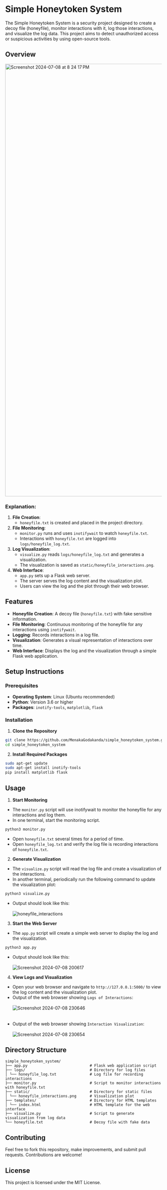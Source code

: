 # Simple Honeytoken System

The Simple Honeytoken System is a security project designed to create a decoy file (honeyfile), monitor interactions with it, log those interactions, and visualize the log data. This project aims to detect unauthorized access or suspicious activities by using open-source tools.

## Overview
<img width="1391" alt="Screenshot 2024-07-08 at 8 24 17 PM" src="https://github.com/MenakaGodakanda/simple_honeytoken_system/assets/156875412/a2665012-830f-4836-b9ba-3ec3c2aebf77">

### Explanation:
1. **File Creation**:
    - `honeyfile.txt` is created and placed in the project directory.
2. **File Monitoring**:
    - `monitor.py` runs and uses `inotifywait` to watch `honeyfile.txt`.
    - Interactions with `honeyfile.txt` are logged into `logs/honeyfile_log.txt`.
3. **Log Visualization**:
    - `visualize.py` reads `logs/honeyfile_log.txt` and generates a visualization.
    - The visualization is saved as `static/honeyfile_interactions.png`.
4. **Web Interface**:
    - `app.py` sets up a Flask web server.
    - The server serves the log content and the visualization plot.
    - Users can view the log and the plot through their web browser.

## Features

- **Honeyfile Creation**: A decoy file (`honeyfile.txt`) with fake sensitive information.
- **File Monitoring**: Continuous monitoring of the honeyfile for any interactions using `inotifywait`.
- **Logging**: Records interactions in a log file.
- **Visualization**: Generates a visual representation of interactions over time.
- **Web Interface**: Displays the log and the visualization through a simple Flask web application.

## Setup Instructions

### Prerequisites

- **Operating System**: Linux (Ubuntu recommended)
- **Python**: Version 3.6 or higher
- **Packages**: `inotify-tools`, `matplotlib`, `flask`

### Installation

1. **Clone the Repository**

```bash
git clone https://github.com/MenakaGodakanda/simple_honeytoken_system.git
cd simple_honeytoken_system
```

2. **Install Required Packages**

```bash
sudo apt-get update
sudo apt-get install inotify-tools
pip install matplotlib flask
```

## Usage
1. **Start Monitoring**
- The `monitor.py` script will use inotifywait to monitor the honeyfile for any interactions and log them.
- In one terminal, start the monitoring script.
```bash
python3 monitor.py
```
- Open `honeyfile.txt` several times for a period of time.
- Open `honeyfile_log.txt` and verify the log file is recording interactions of `honeyfile.txt`.

2. **Generate Visualization**
- The `visualize.py` script will read the log file and create a visualization of the interactions.
- In another terminal, periodically run the following command to update the visualization plot:

```bash
python3 visualize.py
```
- Output should look like this:<br><br>
![honeyfile_interactions](https://github.com/MenakaGodakanda/simple_honeytoken_system/assets/156875412/e3d06146-b868-40b5-abf8-ab6c49fc5804)

3. **Start the Web Server**
- The `app.py` script will create a simple web server to display the log and the visualization.
```bash
python3 app.py
```
- Output should look like this:<br><br>
![Screenshot 2024-07-08 200617](https://github.com/MenakaGodakanda/simple_honeytoken_system/assets/156875412/a0fd0c4d-5ad3-4313-ae2d-bb2290d7bd51)

4. **View Logs and Visualization**
- Open your web browser and navigate to `http://127.0.0.1:5000/` to view the log content and the visualization plot.
- Output of the web browser showing `Logs of Interactions`:<br><br>
![Screenshot 2024-07-08 230646](https://github.com/MenakaGodakanda/simple_honeytoken_system/assets/156875412/159ae839-b0ad-48fb-be83-d77b4b469a71) <br><br><br>
- Output of the web browser showing `Interaction Visualization`:<br><br>
![Screenshot 2024-07-08 230654](https://github.com/MenakaGodakanda/simple_honeytoken_system/assets/156875412/433405e8-3061-480d-be8d-4d5bfc345ca6)

## Directory Structure
```
simple_honeytoken_system/
├── app.py                            # Flask web application script
├── logs/                             # Directory for log files
│ └── honeyfile_log.txt               # Log file for recording interactions
├── monitor.py                        # Script to monitor interactions with honeyfile.txt
├── static/                           # Directory for static files
│ └── honeyfile_interactions.png      # Visualization plot
├── templates/                        # Directory for HTML templates
│ └── index.html                      # HTML template for the web interface
├── visualize.py                      # Script to generate visualization from log data
└── honeyfile.txt                     # Decoy file with fake data
```

## Contributing

Feel free to fork this repository, make improvements, and submit pull requests. Contributions are welcome!

## License
This project is licensed under the MIT License.
